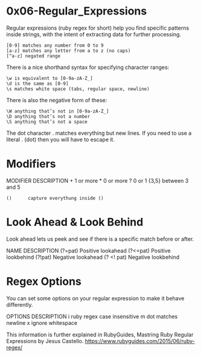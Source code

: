 # 0x06-Regular_Expressions

Regular expressions (ruby regex for short) help you find specific patterns inside strings, with the intent of extracting data for further processing.

    [0-9] matches any number from 0 to 9
    [a-z] matches any letter from a to z (no caps)
    [^a-z] negated range

There is a nice shorthand syntax for specifying character ranges:

    \w is equivalent to [0-9a-zA-Z_]
    \d is the same as [0-9]
    \s matches white space (tabs, regular space, newline)

There is also the negative form of these:

    \W anything that’s not in [0-9a-zA-Z_]
    \D anything that’s not a number
    \S anything that’s not a space

The dot character . matches everything but new lines.
If you need to use a literal . (dot) then you will have to escape it.

# Modifiers

MODIFIER    DESCRIPTION
    +       1 or more
    *       0 or more
    ?       0 or 1
    {3,5}   between 3 and 5

    ()      capture everythung inside ()

# Look Ahead & Look Behind

Look ahead lets us peek and see if there is a specific match before or after.

NAME        DESCRIPTION
(?=pat)         Positive lookahead
(?<=pat)        Positive lookbehind
(?!pat)         Negative lookahead
(? <! pat)        Negative lookbehind

# Regex Options
You can set some options on your regular expression to make it behave differently.

OPTIONS     DESCRIPTION
    i           ruby regex case insensitive
    m           dot matches newline
    x           ignore whitespace


This information is further explained in RubyGuides, Mastring Ruby Regular Expressions by Jesus Castello.
https://www.rubyguides.com/2015/06/ruby-regex/
